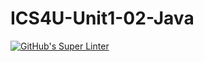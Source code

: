 # ICS4U-Unit1-02-Java

[![GitHub's Super Linter](https://github.com/Felipe-Affonso047/ICS4U-Unit1-02-Java/workflows/GitHub's%20Super%20Linter/badge.svg)](https://github.com/Felipe-Affonso047/ICS4U-Unit1-02-Java/actions)
